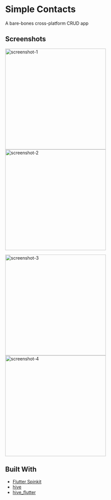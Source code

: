 
# Simple Contacts

A bare-bones cross-platform CRUD app

## Screenshots

<img src="https://user-images.githubusercontent.com/42904676/127658974-7e611757-620a-4d4c-a08b-a828fc332ca9.png" alt="screenshot-1" width="320"> <img src="https://user-images.githubusercontent.com/42904676/127658979-fd01fb35-091d-47b1-9c42-6e22bb694e47.png" alt="screenshot-2" width="320">

<img src="https://user-images.githubusercontent.com/42904676/127658986-d9330ec2-53d2-437a-bd96-cb4826b9ce40.png" alt="screenshot-3" width="320"> <img src="https://user-images.githubusercontent.com/42904676/127730582-dab2cf8b-4f47-4d77-839b-eec516cf6995.png" alt="screenshot-4" width="320">

## Built With
* [Flutter Spinkit](https://pub.dev/packages/flutter_spinkit)
* [hive](https://pub.dev/packages/hive)
* [hive_flutter](https://pub.dev/packages/hive_flutter)

